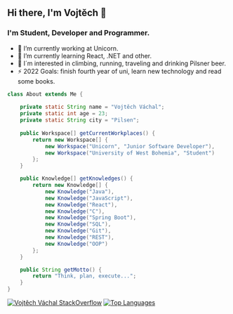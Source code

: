 ## Hi there, I'm Vojtěch 👋

### I'm Student, Developer and Programmer.

- 🔭 I’m currently working at Unicorn.
- 🌱 I’m currently learning React, .NET and other.
- 🏃 I´m interested in climbing, running, traveling and drinking Pilsner beer.
- ⚡ 2022 Goals: finish fourth year of uni, learn new technology and read some books.

```java
class About extends Me {
    
    private static String name = "Vojtěch Váchal";
    private static int age = 23;
    private static String city = "Pilsen";
    
    public Workspace[] getCurrentWorkplaces() {
        return new Workspace[] {
            new Workspace("Unicorn", "Junior Software Developer"),
            new Workspace("University of West Bohemia", "Student")
        };
    }

    public Knowledge[] getKnowledges() {
        return new Knowledge[] {
            new Knowledge("Java"),
            new Knowledge("JavaScript"),
            new Knowledge("React"),
            new Knowledge("C"),
            new Knowledge("Spring Boot"),
            new Knowledge("SQL"),
            new Knowledge("Git"),
            new Knowledge("REST"),
            new Knowledge("OOP")
        };
    }

    public String getMotto() {
        return "Think, plan, execute...";
    }
}
```
[![Vojtěch Váchal StackOverflow](https://github-readme-stackoverflow.vercel.app/?userID=18129429&theme=dark)](https://stackoverflow.com/users/18129429/vachalvo)
[![Top Languages](https://github-readme-stats.vercel.app/api/top-langs/?username=vachalvo&layout=compact&theme=dark)](https://github.com/vachalvo/github-readme-stats)
